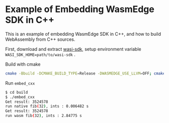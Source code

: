# Example of Embedding WasmEdge SDK in C++

This is an example of embedding WasmEdge SDK in C++, and how to build WebAssembly from C++ sources.

First, download and extract [wasi-sdk](https://github.com/WebAssembly/wasi-sdk/releases), setup environment variable `WASI_SDK_HOME=path/to/wasi-sdk` .

Build with cmake

```bash
cmake -Bbuild -DCMAKE_BUILD_TYPE=Release -DWASMEDGE_USE_LLVM=OFF; cmake --build build
```

Run `embed_cxx`

```bash
$ cd build
$ ./embed_cxx
Get result: 3524578
run native fib(32), ints : 0.006482 s
Get result: 3524578
run wasm fib(32), ints : 2.84775 s
```
